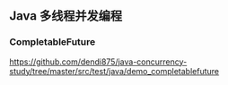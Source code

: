 ## Java 多线程并发编程

### CompletableFuture

 https://github.com/dendi875/java-concurrency-study/tree/master/src/test/java/demo_completablefuture